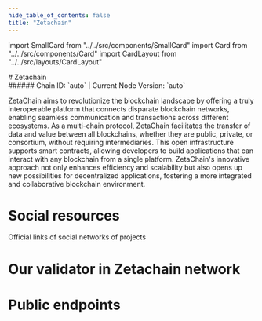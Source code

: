 ```yaml
---
hide_table_of_contents: false
title: "Zetachain"
---
```


import SmallCard from "../../src/components/SmallCard"
import Card from "../../src/components/Card"
import CardLayout from "../../src/layouts/CardLayout"

<div class="h1-with-icon icon-zetachain">
# Zetachain
</div>
###### Chain ID: `auto` | Current Node Version: `auto`


ZetaChain aims to revolutionize the blockchain landscape by offering a truly interoperable platform that connects disparate blockchain networks, enabling seamless communication and transactions across different ecosystems. As a multi-chain protocol, ZetaChain facilitates the transfer of data and value between all blockchains, whether they are public, private, or consortium, without requiring intermediaries. This open infrastructure supports smart contracts, allowing developers to build applications that can interact with any blockchain from a single platform. ZetaChain's innovative approach not only enhances efficiency and scalability but also opens up new possibilities for decentralized applications, fostering a more integrated and collaborative blockchain environment.

# Social resources
Official links of social networks of projects

<CardLayout autoFitEnabled={false}>
    <SmallCard to="https://www.zetachain.com/" header={{label: "Website", translateId: "social-telegram"}} iconPath="img/website-icon.svg"/>
    <SmallCard to="https://github.com/zeta-chain" header={{label: "GitHub", translateId: "social-telegram"}} iconPath="img/github-icon.svg"/>
    <SmallCard to="https://discord.gg/zetachain" header={{label: "Discord", translateId: "social-telegram"}} iconPath="img/discord-icon.svg"/>
    <SmallCard to="https://twitter.com/zetablockchain" header={{label: "X", translateId: "social-telegram"}} iconPath="img/x-icon.svg"/>
    <SmallCard to="https://t.me/zetachainofficial" header={{label: "Telegram", translateId: "social-telegram"}} iconPath="img/telegram-icon.svg"/>
</CardLayout>

# Our validator in Zetachain network

<CardLayout autoFitEnabled={true}>
    <Card
        to="https://athens.explorer.zetachain.com/address/0x49A17CCa0Fd5cb5AE9056Bbac316D3FCe098Aed2"
        header={{
            label: "[NODERS]TEAM",
            translateId: "development-setup",
        }}
        body={{
            label: "Trusted blockchain validator",
        }}
        iconPath="img/kotlin-icon.svg"
    />
</CardLayout>

# Public endpoints

<CardLayout autoFitEnabled={true}>
    <SmallCard to="https://zetachain-t-rpc.noders.services" header={{label: "RPC Endpoint", translateId: "rpc-endpoint"}}/>
    <SmallCard to="https://zetachain-t-api.noders.services" header={{label: "API Endpoint", translateId: "api-endpoint"}}/>
    <SmallCard to="https://zetachain-t-jsonrpc.noders.services" header={{label: "json-RPC Endpoint", translateId: "jrpc-endpoint"}}/>
    <SmallCard to="http://zetachain-t-grpc.noders.services:17090" header={{label: "gRPC Endpoint", translateId: "grpc-endpoint"}}/>
</CardLayout>